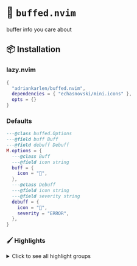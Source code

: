 # :muscle: `buffed.nvim`

buffer info you care about

## :package: Installation

### lazy.nvim

```lua
{
  "adriankarlen/buffed.nvim",
  dependencies = { "echasnovski/mini.icons" },
  opts = {}
}
```

### Defaults

```lua
---@class buffed.Options
---@field buff Buff
---@field debuff Debuff
M.options = {
  ---@class Buff
  ---@field icon string
  buff = {
    icon = "",
  },
  ---@class Debuff
  ---@field icon string
  ---@field severity string
  debuff = {
    icon = "󰈸",
    severity = "ERROR",
  },
}
```

### :paintbrush: Highlights

<details>
<summary>Click to see all highlight groups</summary>

<!--hl start-->

| Highlight group  | Default           |
| ---------------- | ----------------- |
| **BuffedBuff**   | _DiagnosticWarn_  |
| **BuffedDebuff** | _DiagnosticError_ |

<!-- hl-end -->

</details>
